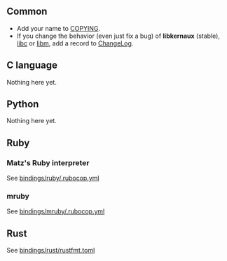 Common
------

* Add your name to [COPYING](/COPYING).
* If you change the behavior (even just fix a bug) of **libkernaux** (stable),
  [libc](/libc) or [libm](/libm), add a record to [ChangeLog](/ChangeLog).



C language
----------

Nothing here yet.



Python
------

Nothing here yet.



Ruby
----

### Matz's Ruby interpreter

See [bindings/ruby/.rubocop.yml](/bindings/ruby/.rubocop.yml)

### mruby

See [bindings/mruby/.rubocop.yml](/bindings/mruby/.rubocop.yml)



Rust
----

See [bindings/rust/rustfmt.toml](/bindings/rust/rustfmt.toml)
